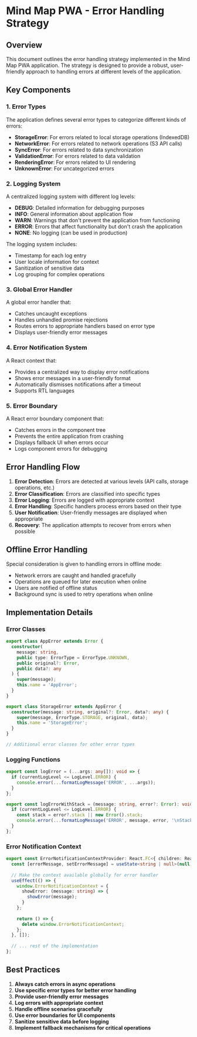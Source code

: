 # Mind Map PWA - Error Handling Strategy

## Overview

This document outlines the error handling strategy implemented in the Mind Map PWA application. The strategy is designed to provide a robust, user-friendly approach to handling errors at different levels of the application.

## Key Components

### 1. Error Types

The application defines several error types to categorize different kinds of errors:

- **StorageError**: For errors related to local storage operations (IndexedDB)
- **NetworkError**: For errors related to network operations (S3 API calls)
- **SyncError**: For errors related to data synchronization
- **ValidationError**: For errors related to data validation
- **RenderingError**: For errors related to UI rendering
- **UnknownError**: For uncategorized errors

### 2. Logging System

A centralized logging system with different log levels:

- **DEBUG**: Detailed information for debugging purposes
- **INFO**: General information about application flow
- **WARN**: Warnings that don't prevent the application from functioning
- **ERROR**: Errors that affect functionality but don't crash the application
- **NONE**: No logging (can be used in production)

The logging system includes:
- Timestamp for each log entry
- User locale information for context
- Sanitization of sensitive data
- Log grouping for complex operations

### 3. Global Error Handler

A global error handler that:

- Catches uncaught exceptions
- Handles unhandled promise rejections
- Routes errors to appropriate handlers based on error type
- Displays user-friendly error messages

### 4. Error Notification System

A React context that:

- Provides a centralized way to display error notifications
- Shows error messages in a user-friendly format
- Automatically dismisses notifications after a timeout
- Supports RTL languages

### 5. Error Boundary

A React error boundary component that:

- Catches errors in the component tree
- Prevents the entire application from crashing
- Displays fallback UI when errors occur
- Logs component errors for debugging

## Error Handling Flow

1. **Error Detection**: Errors are detected at various levels (API calls, storage operations, etc.)
2. **Error Classification**: Errors are classified into specific types
3. **Error Logging**: Errors are logged with appropriate context
4. **Error Handling**: Specific handlers process errors based on their type
5. **User Notification**: User-friendly messages are displayed when appropriate
6. **Recovery**: The application attempts to recover from errors when possible

## Offline Error Handling

Special consideration is given to handling errors in offline mode:

- Network errors are caught and handled gracefully
- Operations are queued for later execution when online
- Users are notified of offline status
- Background sync is used to retry operations when online

## Implementation Details

### Error Classes

```typescript
export class AppError extends Error {
  constructor(
    message: string,
    public type: ErrorType = ErrorType.UNKNOWN,
    public original?: Error,
    public data?: any
  ) {
    super(message);
    this.name = 'AppError';
  }
}

export class StorageError extends AppError {
  constructor(message: string, original?: Error, data?: any) {
    super(message, ErrorType.STORAGE, original, data);
    this.name = 'StorageError';
  }
}

// Additional error classes for other error types
```

### Logging Functions

```typescript
export const logError = (...args: any[]): void => {
  if (currentLogLevel <= LogLevel.ERROR) {
    console.error(...formatLogMessage('ERROR', ...args));
  }
};

export const logErrorWithStack = (message: string, error?: Error): void => {
  if (currentLogLevel <= LogLevel.ERROR) {
    const stack = error?.stack || new Error().stack;
    console.error(...formatLogMessage('ERROR', message, error, '\nStack Trace:', stack));
  }
};
```

### Error Notification Context

```typescript
export const ErrorNotificationContextProvider: React.FC<{ children: React.ReactNode }> = ({ children }) => {
  const [errorMessage, setErrorMessage] = useState<string | null>(null);
  
  // Make the context available globally for error handler
  useEffect(() => {
    window.ErrorNotificationContext = {
      showError: (message: string) => {
        showError(message);
      }
    };
    
    return () => {
      delete window.ErrorNotificationContext;
    };
  }, []);
  
  // ... rest of the implementation
};
```

## Best Practices

1. **Always catch errors in async operations**
2. **Use specific error types for better error handling**
3. **Provide user-friendly error messages**
4. **Log errors with appropriate context**
5. **Handle offline scenarios gracefully**
6. **Use error boundaries for UI components**
7. **Sanitize sensitive data before logging**
8. **Implement fallback mechanisms for critical operations**
